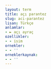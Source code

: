 ```yaml
---
layout: term
title: açı parantez
slug: aci-parantez
lisan: Türkçe
anlamlar:
- ► açı ayraç
ozellikler:
- - isim
ornekler:
- - ''
orneklerkaynak:
- - ''
---
```

